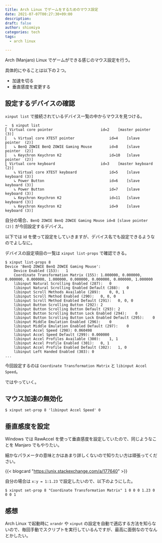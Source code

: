```yaml
---
title: Arch Linux でゲームをするためのマウス設定
date: 2021-07-07T00:27:30+09:00
description:
draft: false
author: shiomiya
categories: tech
tags:
  - arch linux

---
```


Arch (Manjaro) Linux でゲームができる感じのマウス設定を行う。

具体的にやることは以下の２つ。

- 加速を切る
- 垂直感度を変更する

## 設定するデバイスの確認

`xinput list` で接続されているデバイス一覧の中からマウスを見つける。

```
~  $ xinput list
⎡ Virtual core pointer                    	id=2	[master pointer  (3)]
⎜   ↳ Virtual core XTEST pointer              	id=4	[slave  pointer  (2)]
⎜   ↳ BenQ ZOWIE BenQ ZOWIE Gaming Mouse      	id=8	[slave  pointer  (2)]
⎜   ↳ Keychron Keychron K2                    	id=10	[slave  pointer  (2)]
⎣ Virtual core keyboard                   	id=3	[master keyboard (2)]
    ↳ Virtual core XTEST keyboard             	id=5	[slave  keyboard (3)]
    ↳ Power Button                            	id=6	[slave  keyboard (3)]
    ↳ Power Button                            	id=7	[slave  keyboard (3)]
    ↳ Keychron Keychron K2                    	id=11	[slave  keyboard (3)]
    ↳ Keychron Keychron K2                    	id=9	[slave  keyboard (3)]
```

自分の場合、`BenQ ZOWIE BenQ ZOWIE Gaming Mouse id=8 [slave pointer (2)]` が今回設定するデバイス。

以下では id を使って設定をしていきますが、デバイス名でも設定できるようなのでよしなに。

デバイスの設定項目の一覧は `xinput list-props` で確認できる。

```
$ xinput list-props 8
Device 'BenQ ZOWIE BenQ ZOWIE Gaming Mouse':
	Device Enabled (153):	1
	Coordinate Transformation Matrix (155):	1.000000, 0.000000, 0.000000, 0.000000, 1.000000, 0.000000, 0.000000, 0.000000, 1.000000
	libinput Natural Scrolling Enabled (287):	0
	libinput Natural Scrolling Enabled Default (288):	0
	libinput Scroll Methods Available (289):	0, 0, 1
	libinput Scroll Method Enabled (290):	0, 0, 0
	libinput Scroll Method Enabled Default (291):	0, 0, 0
	libinput Button Scrolling Button (292):	2
	libinput Button Scrolling Button Default (293):	2
	libinput Button Scrolling Button Lock Enabled (294):	0
	libinput Button Scrolling Button Lock Enabled Default (295):	0
	libinput Middle Emulation Enabled (296):	0
	libinput Middle Emulation Enabled Default (297):	0
	libinput Accel Speed (298):	0.060498
	libinput Accel Speed Default (299):	0.000000
	libinput Accel Profiles Available (300):	1, 1
	libinput Accel Profile Enabled (301):	0, 1
	libinput Accel Profile Enabled Default (302):	1, 0
	libinput Left Handed Enabled (303):	0
...
```

今回設定するのは `Coordinate Transformation Matrix` と `libinput Accel Speed`。

ではやっていく。

## マウス加速の無効化

```
$ xinput set-prop 8 'libinput Accel Speed' 0
```

## 垂直感度を設定

Windows では RawAccel を使って垂直感度を設定していたので、同じようなことを Manjaro でもやりたい。

細かなパラメータの意味とかはあまり詳しくないので知りたい方は頑張ってください。

{{< blogcard "https://unix.stackexchange.com/a/177640" >}}

自分の場合は `x:y = 1:1.23` で設定したいので、以下のようにした。

```
$ xinput set-prop 8 "Coordinate Transformation Matrix" 1 0 0 0 1.23 0 0 0 1
```

## 感想

Arch Linux で起動時に `xrandr` や `xinput` の設定を自動で適応する方法を知らないので、毎回手動でスクリプトを実行しているんですが、最高に面倒なのでなんとかしたい。
